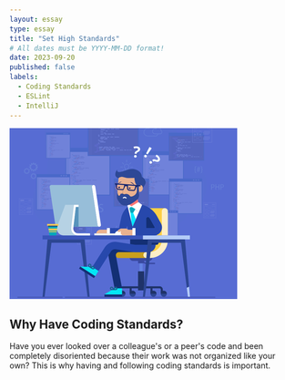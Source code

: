 ```yaml
---
layout: essay
type: essay
title: "Set High Standards"
# All dates must be YYYY-MM-DD format!
date: 2023-09-20
published: false
labels:
  - Coding Standards
  - ESLint
  - IntelliJ
---
```


<img width="400px" class="rounded float-start pe-4" src="../img/coding.png">

## Why Have Coding Standards?

Have you ever looked over a colleague's or a peer's code and been completely disoriented because their work was not organized like your own? This is why having and following coding standards is important. 

